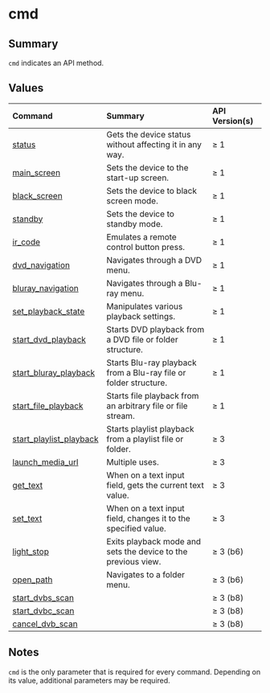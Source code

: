 # cmd #
## Summary ##

`cmd` indicates an API method.

## Values ##

| **Command**                                              | **Summary**                                                        | **API Version(s)** |
|:---------------------------------------------------------|:-------------------------------------------------------------------|:-------------------|
| [status](StatusCommand.md)                                 | Gets the device status without affecting it in any way.            | ≥ 1                |
| [main\_screen](MainScreenCommand.md)                        | Sets the device to the start-up screen.                            | ≥ 1                |
| [black\_screen](BlackScreenCommand.md)                      | Sets the device to black screen mode.                              | ≥ 1                |
| [standby](StandbyCommand.md)                               | Sets the device to standby mode.                                   | ≥ 1                |
| [ir\_code](IrCodeCommand.md)                                | Emulates a remote control button press.                            | ≥ 1                |
| [dvd\_navigation](DvdNavigationCommand.md)                  | Navigates through a DVD menu.                                      | ≥ 1                |
| [bluray\_navigation](BlurayNavigationCommand.md)            | Navigates through a Blu-ray menu.                                  | ≥ 1                |
| [set\_playback\_state](SetPlaybackStateCommand.md)           | Manipulates various playback settings.                             | ≥ 1                |
| [start\_dvd\_playback](StartDvdPlaybackCommand.md)           | Starts DVD playback from a DVD file or folder structure.           | ≥ 1                |
| [start\_bluray\_playback](StartBlurayPlaybackCommand.md)     | Starts Blu-ray playback from a Blu-ray file or folder structure.   | ≥ 1                |
| [start\_file\_playback](StartFilePlaybackCommand.md)         | Starts file playback from an arbitrary file or file stream.        | ≥ 1                |
| [start\_playlist\_playback](StartPlaylistPlaybackCommand.md) | Starts playlist playback from a playlist file or folder.           | ≥ 3                |
| [launch\_media\_url](LaunchMediaUrlCommand.md)               | Multiple uses.                                                     | ≥ 3                |
| [get\_text](GetTextCommand.md)                              | When on a text input field, gets the current text value.           | ≥ 3                |
| [set\_text](SetTextCommand.md)                              | When on a text input field, changes it to the specified value.     | ≥ 3                |
| [light\_stop](LightStop.md)                                 | Exits playback mode and sets the device to the previous view.      | ≥ 3 (b6)           |
| [open\_path](OpenPath.md)                                   | Navigates to a folder menu.                                        | ≥ 3 (b6)           |
| [start\_dvbs\_scan](StartDvbsScan.md)                        |                                                                    | ≥ 3 (b8)           |
| [start\_dvbc\_scan](StartDvbcScan.md)                        |                                                                    | ≥ 3 (b8)           |
| [cancel\_dvb\_scan](CancelDvbScan.md)                        |                                                                    | ≥ 3 (b8)           |

## Notes ##

`cmd` is the only parameter that is required for every command. Depending on its value, additional parameters may be required.